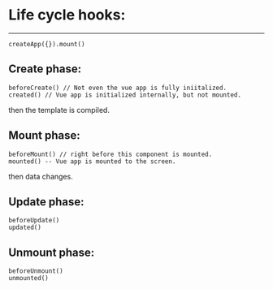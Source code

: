 # Life cycle hooks:

---

```
createApp({}).mount()
```

## Create phase:

```
beforeCreate() // Not even the vue app is fully iniitalized.
created() // Vue app is initialized internally, but not mounted.
```

then the template is compiled.

## Mount phase:

```
beforeMount() // right before this component is mounted.
mounted() -- Vue app is mounted to the screen.
```

then data changes.

## Update phase:

```
beforeUpdate()
updated()
```

## Unmount phase:

```
beforeUnmount()
unmounted()
```
